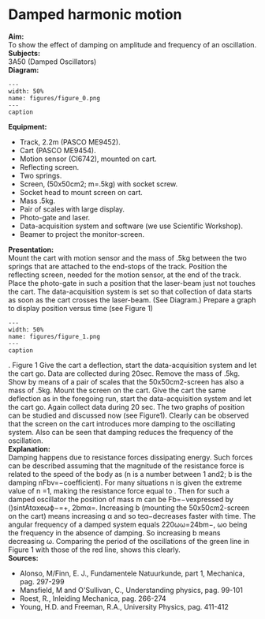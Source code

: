 # Damped harmonic motion 
    
<b> Aim: </b>  
 To show the effect of damping on amplitude and frequency of an oscillation.    
<b> Subjects: </b>  
 3A50 (Damped Oscillators)   
<b> Diagram: </b>  
   
```{figure} figures/figure_0.png  
---  
width: 50%  
name: figures/figure_0.png  
---  
caption  
``` 
     
<b> Equipment: </b>  
 
 *  Track, 2.2m (PASCO ME9452). 
 *  Cart (PASCO ME9454). 
 *  Motion sensor (CI6742), mounted on cart. 
 *  Reflecting screen. 
 *  Two springs. 
 *  Screen, (50x50cm2; m=.5kg) with socket screw. 
 *  Socket head to mount screen on cart. 
 *  Mass .5kg. 
 *  Pair of scales with large display. 
 *  Photo-gate and laser. 
 *  Data-acquisition system and software (we use Scientific Workshop). 
 *  Beamer to project the monitor-screen.
     
<b> Presentation: </b>  
 Mount the cart with motion sensor and the mass of .5kg between the two springs that are attached to the end-stops of the track. Position the reflecting screen, needed for the motion sensor, at the end of the track. Place the photo-gate in such a position that the laser-beam just not touches the cart. The data-acquisition system is set so that collection of data starts as soon as the cart crosses the laser-beam. (See Diagram.) Prepare a graph to display position versus time (see Figure 1)   
```{figure} figures/figure_1.png  
---  
width: 50%  
name: figures/figure_1.png  
---  
caption  
``` 
  . Figure 1 Give the cart a deflection, start the data-acquisition system and let the cart go. Data are collected during 20sec. Remove the mass of .5kg. Show by means of a pair of scales that the 50x50cm2-screen has also a mass of .5kg. Mount the screen on the cart. Give the cart the same deflection as in the foregoing run, start the data-acquisition system and let the cart go. Again collect data during 20 sec. The two graphs of position can be studied and discussed now (see Figure1). Clearly can be observed that the screen on the cart introduces more damping to the oscillating system. Also can be seen that damping reduces the frequency of the oscillation.    
<b> Explanation: </b>  
 Damping happens due to resistance forces dissipating energy. Such forces can be described assuming that the magnitude of the resistance force is related to the speed of the body as (n is a number between 1 and2; b is the damping nFbv=−coefficient). For many situations n is given the extreme value of n =1, making the resistance force equal to . Then for such a damped oscillator the position of mass m can be Fb=−vexpressed by ()sintAtαxeωϕ−=+, 2bmα=. Increasing b (mounting the 50x50cm2-screen on the cart) means increasing α and so teα−decreases faster with time. The angular frequency of a damped system equals 220ωω=24bm−, ωο being the frequency in the absence of damping. So increasing b means decreasing ω. Comparing the period of the oscillations of the green line in Figure 1 with those of the red line, shows this clearly.       
<b> Sources: </b>  
 
 *  Alonso, M/Finn, E. J., Fundamentele Natuurkunde, part 1, Mechanica, pag. 297-299 
 *  Mansfield, M and O'Sullivan, C., Understanding physics, pag. 99-101 
 *  Roest, R., Inleiding Mechanica, pag. 266-274 
 *  Young, H.D. and Freeman, R.A., University Physics, pag. 411-412
  